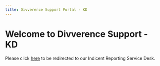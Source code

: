 ```yaml
---
title: Divverence Support Portal - KD
---
```

# Welcome to Divverence Support - KD

Please click [here](https://inpho4u.atlassian.net/servicedesk/customer/portal/5) to be redirected to our Indicent Reporting Service Desk.

